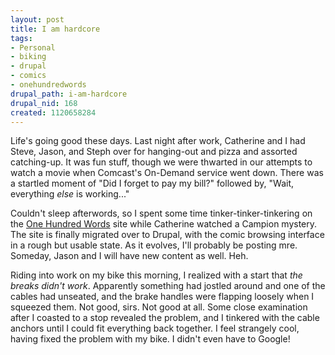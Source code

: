 ```yaml
--- 
layout: post
title: I am hardcore
tags: 
- Personal
- biking
- drupal
- comics
- onehundredwords
drupal_path: i-am-hardcore
drupal_nid: 168
created: 1120658284
---
```

Life's going good these days. Last night after work, Catherine and I had Steve, Jason, and Steph over for hanging-out and pizza and assorted catching-up. It was fun stuff, though we were thwarted in our attempts to watch a movie when Comcast's On-Demand service went down. There was a startled moment of "Did I forget to pay my bill?" followed by, "Wait, everything <em>else</em> is working..."



Couldn't sleep afterwords, so I spent some time tinker-tinker-tinkering on the <a href="http://www.onehundredwords.com">One Hundred Words</a> site while Catherine watched a Campion mystery. The site is finally migrated over to Drupal, with the comic browsing interface in a rough but usable state. As it evolves, I'll probably be posting mre. Someday, Jason and I will have new content as well. Heh.



Riding into work on my bike this morning, I realized with a start that <em>the breaks didn't work</em>. Apparently something had jostled around and one of the cables had unseated, and the brake handles were flapping loosely when I squeezed them. Not good, sirs. Not good at all. Some close examination after I coasted to a stop revealed the problem, and I tinkered with the cable anchors until I could fit everything back together. I feel strangely cool, having fixed the problem with my bike. I didn't even have to Google!
